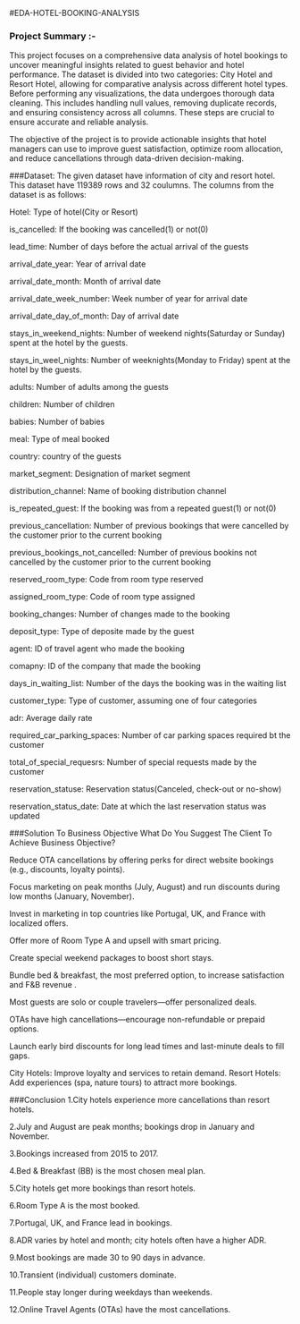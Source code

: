 #EDA-HOTEL-BOOKING-ANALYSIS

### **Project Summary :-**
This project focuses on a comprehensive data analysis of hotel bookings to uncover meaningful insights related to guest behavior and hotel performance. The dataset is divided into two categories: City Hotel and Resort Hotel, allowing for comparative analysis across different hotel types.
Before performing any visualizations, the data undergoes thorough data cleaning. This includes handling null values, removing duplicate records, and ensuring consistency across all columns. These steps are crucial to ensure accurate and reliable analysis.

The objective of the project is to provide actionable insights that hotel managers can use to improve guest satisfaction, optimize room allocation, and reduce cancellations through data-driven decision-making.

###Dataset:
The given dataset have information of city and resort hotel. This dataset have 119389 rows and 32 coulumns. The columns from the dataset is as follows:

Hotel: Type of hotel(City or Resort)

is_cancelled: If the booking was cancelled(1) or not(0)

lead_time: Number of days before the actual arrival of the guests

arrival_date_year: Year of arrival date

arrival_date_month: Month of arrival date

arrival_date_week_number: Week number of year for arrival date

arrival_date_day_of_month: Day of arrival date

stays_in_weekend_nights: Number of weekend nights(Saturday or Sunday) spent at the hotel by the guests.

stays_in_weel_nights: Number of weeknights(Monday to Friday) spent at the hotel by the guests.

adults: Number of adults among the guests

children: Number of children

babies: Number of babies

meal: Type of meal booked

country: country of the guests

market_segment: Designation of market segment

distribution_channel: Name of booking distribution channel

is_repeated_guest: If the booking was from a repeated guest(1) or not(0)

previous_cancellation: Number of previous bookings that were cancelled by the customer prior to the current booking

previous_bookings_not_cancelled: Number of previous bookins not cancelled by the customer prior to the current booking

reserved_room_type: Code from room type reserved

assigned_room_type: Code of room type assigned

booking_changes: Number of changes made to the booking

deposit_type: Type of deposite made by the guest

agent: ID of travel agent who made the booking

comapny: ID of the company that made the booking

days_in_waiting_list: Number of the days the booking was in the waiting list

customer_type: Type of customer, assuming one of four categories

adr: Average daily rate

required_car_parking_spaces: Number of car parking spaces required bt the customer

total_of_special_requesrs: Number of special requests made by the customer

reservation_statuse: Reservation status(Canceled, check-out or no-show)

reservation_status_date: Date at which the last reservation status was updated



###Solution To Business Objective
What Do You Suggest The Client To Achieve Business Objective?

Reduce OTA cancellations by offering perks for direct website bookings (e.g., discounts, loyalty points).

Focus marketing on peak months (July, August) and run discounts during low months (January, November).

Invest in marketing in top countries like Portugal, UK, and France with localized offers.

Offer more of Room Type A and upsell with smart pricing.

Create special weekend packages to boost short stays.

Bundle bed & breakfast, the most preferred option, to increase satisfaction and F&B revenue .

Most guests are solo or couple travelers—offer personalized deals.

OTAs have high cancellations—encourage non-refundable or prepaid options.

Launch early bird discounts for long lead times and last-minute deals to fill gaps.

City Hotels: Improve loyalty and services to retain demand. Resort Hotels: Add experiences (spa, nature tours) to attract more bookings.


###Conclusion
1.City hotels experience more cancellations than resort hotels.

2.July and August are peak months; bookings drop in January and November.

3.Bookings increased from 2015 to 2017.

4.Bed & Breakfast (BB) is the most chosen meal plan.

5.City hotels get more bookings than resort hotels.

6.Room Type A is the most booked.

7.Portugal, UK, and France lead in bookings.

8.ADR varies by hotel and month; city hotels often have a higher ADR.

9.Most bookings are made 30 to 90 days in advance.

10.Transient (individual) customers dominate.

11.People stay longer during weekdays than weekends.

12.Online Travel Agents (OTAs) have the most cancellations.
